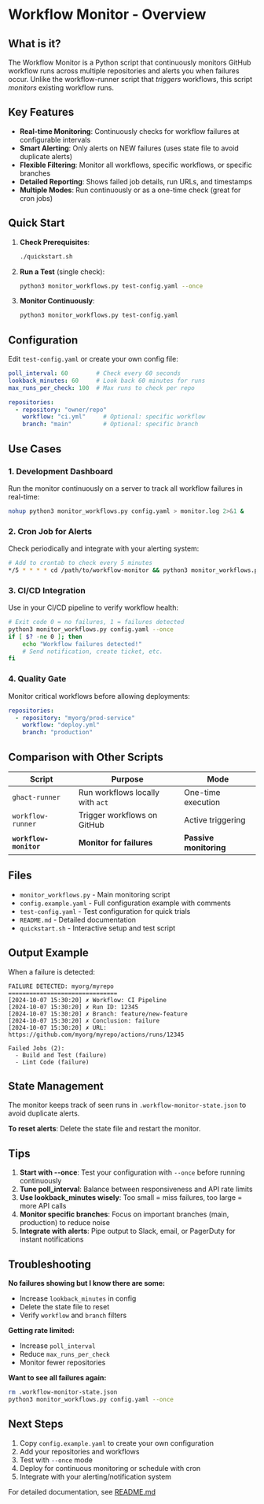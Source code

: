 # Workflow Monitor - Overview

## What is it?

The Workflow Monitor is a Python script that continuously monitors GitHub workflow runs across multiple repositories and alerts you when failures occur. Unlike the workflow-runner script that *triggers* workflows, this script *monitors* existing workflow runs.

## Key Features

- **Real-time Monitoring**: Continuously checks for workflow failures at configurable intervals
- **Smart Alerting**: Only alerts on NEW failures (uses state file to avoid duplicate alerts)
- **Flexible Filtering**: Monitor all workflows, specific workflows, or specific branches
- **Detailed Reporting**: Shows failed job details, run URLs, and timestamps
- **Multiple Modes**: Run continuously or as a one-time check (great for cron jobs)

## Quick Start

1. **Check Prerequisites**:
   ```bash
   ./quickstart.sh
   ```

2. **Run a Test** (single check):
   ```bash
   python3 monitor_workflows.py test-config.yaml --once
   ```

3. **Monitor Continuously**:
   ```bash
   python3 monitor_workflows.py test-config.yaml
   ```

## Configuration

Edit `test-config.yaml` or create your own config file:

```yaml
poll_interval: 60        # Check every 60 seconds
lookback_minutes: 60     # Look back 60 minutes for runs
max_runs_per_check: 100  # Max runs to check per repo

repositories:
  - repository: "owner/repo"
    workflow: "ci.yml"     # Optional: specific workflow
    branch: "main"         # Optional: specific branch
```

## Use Cases

### 1. Development Dashboard
Run the monitor continuously on a server to track all workflow failures in real-time:
```bash
nohup python3 monitor_workflows.py config.yaml > monitor.log 2>&1 &
```

### 2. Cron Job for Alerts
Check periodically and integrate with your alerting system:
```bash
# Add to crontab to check every 5 minutes
*/5 * * * * cd /path/to/workflow-monitor && python3 monitor_workflows.py config.yaml --once
```

### 3. CI/CD Integration
Use in your CI/CD pipeline to verify workflow health:
```bash
# Exit code 0 = no failures, 1 = failures detected
python3 monitor_workflows.py config.yaml --once
if [ $? -ne 0 ]; then
    echo "Workflow failures detected!"
    # Send notification, create ticket, etc.
fi
```

### 4. Quality Gate
Monitor critical workflows before allowing deployments:
```yaml
repositories:
  - repository: "myorg/prod-service"
    workflow: "deploy.yml"
    branch: "production"
```

## Comparison with Other Scripts

| Script | Purpose | Mode |
|--------|---------|------|
| `ghact-runner` | Run workflows locally with `act` | One-time execution |
| `workflow-runner` | Trigger workflows on GitHub | Active triggering |
| **`workflow-monitor`** | **Monitor for failures** | **Passive monitoring** |

## Files

- `monitor_workflows.py` - Main monitoring script
- `config.example.yaml` - Full configuration example with comments
- `test-config.yaml` - Test configuration for quick trials
- `README.md` - Detailed documentation
- `quickstart.sh` - Interactive setup and test script

## Output Example

When a failure is detected:

```
FAILURE DETECTED: myorg/myrepo
===============================
[2024-10-07 15:30:20] ✗ Workflow: CI Pipeline
[2024-10-07 15:30:20] ✗ Run ID: 12345
[2024-10-07 15:30:20] ✗ Branch: feature/new-feature
[2024-10-07 15:30:20] ✗ Conclusion: failure
[2024-10-07 15:30:20] ✗ URL: https://github.com/myorg/myrepo/actions/runs/12345

Failed Jobs (2):
  - Build and Test (failure)
  - Lint Code (failure)
```

## State Management

The monitor keeps track of seen runs in `.workflow-monitor-state.json` to avoid duplicate alerts. 

**To reset alerts**: Delete the state file and restart the monitor.

## Tips

1. **Start with --once**: Test your configuration with `--once` before running continuously
2. **Tune poll_interval**: Balance between responsiveness and API rate limits
3. **Use lookback_minutes wisely**: Too small = miss failures, too large = more API calls
4. **Monitor specific branches**: Focus on important branches (main, production) to reduce noise
5. **Integrate with alerts**: Pipe output to Slack, email, or PagerDuty for instant notifications

## Troubleshooting

**No failures showing but I know there are some:**
- Increase `lookback_minutes` in config
- Delete the state file to reset
- Verify `workflow` and `branch` filters

**Getting rate limited:**
- Increase `poll_interval`
- Reduce `max_runs_per_check`
- Monitor fewer repositories

**Want to see all failures again:**
```bash
rm .workflow-monitor-state.json
python3 monitor_workflows.py config.yaml --once
```

## Next Steps

1. Copy `config.example.yaml` to create your own configuration
2. Add your repositories and workflows
3. Test with `--once` mode
4. Deploy for continuous monitoring or schedule with cron
5. Integrate with your alerting/notification system

For detailed documentation, see [README.md](README.md)
